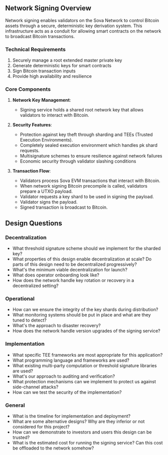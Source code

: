 ## Network Signing Overview

Network signing enables validators on the Sova Network to control Bitcoin assets through a secure, deterministic key derivation system. This infrastructure acts as a conduit for allowing smart contracts on the network to broadcast Bitcoin transactions.

### Technical Requirements

1. Securely manage a root extended master private key
2. Generate deterministic keys for smart contracts
3. Sign Bitcoin transaction inputs
4. Provide high availability and resilience

### Core Components

1. **Network Key Management**: 
   - Signing service holds a shared root network key that allows validators to interact with Bitcoin.

2. **Security Features**:
   - Protection against key theft through sharding and TEEs (Trusted Execution Environments).
   - Completely sealed execution environment which handles pk shard requests.
   - Multisignature schemes to ensure resilience against network failures
   - Economic security through validator slashing conditions

3. **Transaction Flow**:
   - Validators process Sova EVM transactions that interact with Bitcoin.
   - When network signing Bitcoin precompile is called, validators prepare a UTXO payload.
   - Validator requests a key shard to be used in signing the payload.
   - Validator signs the payload.
   - Signed transaction is broadcast to Bitcoin.

## Design Questions

### Decentralization
* What threshold signature scheme should we implement for the sharded key?
* What properties of this design enable decentralization at scale? Do parts of this design need to be decentralized progressively?
* What's the minimum viable decentralization for launch?
* What does operator onboarding look like?
* How does the network handle key rotation or recovery in a decentralized setting?

### Operational
* How can we ensure the integrity of the key shards during distribution?
* What monitoring systems should be put in place and what are they tuned to detect?
* What's the approach to disaster recovery?
* How does the network handle version upgrades of the signing service?

### Implementation
* What specific TEE frameworks are most appropriate for this application?
* What programming language and frameworks are used?
* What existing multi-party computation or threshold signature libraries are used?
* What's our approach to auditing and verification?
* What protection mechanisms can we implement to protect us against side-channel attacks?
* How can we test the security of the implementation?

### General
* What is the timeline for implementation and deployment?
* What are some alternative designs? Why are they inferior or not considered for this project?
* How can we demonstrate to investors and users this design can be trusted?
* What is the estimated cost for running the signing service? Can this cost be offloaded to the network somehow?